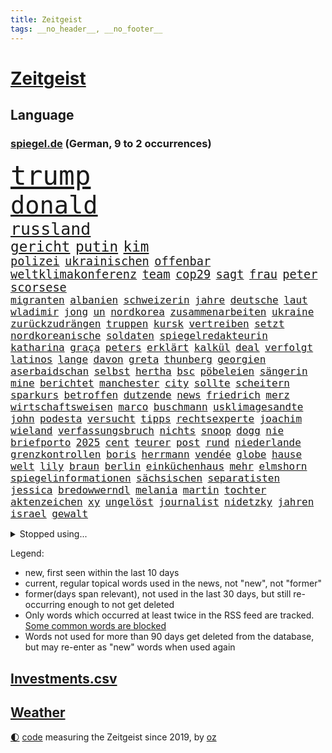 ```yaml
---
title: Zeitgeist
tags: __no_header__, __no_footer__
---
```


# [Zeitgeist](https://oliz.io/zeitgeist/)

## Language

<h3><a href="https://www.spiegel.de" target="_blank">spiegel.de</a> (German, 9 to 2 occurrences)</h3>
<p style="font-family:monospace">
<span style="font-size:32pt"><a href="news_links.html#trump" class="current">trump</a></span>
<br>
<span style="font-size:29pt"><a href="news_links.html#donald" class="current">donald</a></span>
<br>
<span style="font-size:20pt"><a href="news_links.html#russland" class="current">russland</a></span>
<br>
<span style="font-size:17pt"><a href="news_links.html#gericht" class="current">gericht</a></span>
<span style="font-size:17pt"><a href="news_links.html#putin" class="current">putin</a></span>
<span style="font-size:17pt"><a href="news_links.html#kim" class="current">kim</a></span>
<br>
<span style="font-size:14pt"><a href="news_links.html#polizei" class="current">polizei</a></span>
<span style="font-size:14pt"><a href="news_links.html#ukrainischen" class="current">ukrainischen</a></span>
<span style="font-size:14pt"><a href="news_links.html#offenbar" class="current">offenbar</a></span>
<span style="font-size:14pt"><a href="news_links.html#weltklimakonferenz" class="current">weltklimakonferenz</a></span>
<span style="font-size:14pt"><a href="news_links.html#team" class="current">team</a></span>
<span style="font-size:14pt"><a href="news_links.html#cop29" class="new">cop29</a></span>
<span style="font-size:14pt"><a href="news_links.html#sagt" class="current">sagt</a></span>
<span style="font-size:14pt"><a href="news_links.html#frau" class="current">frau</a></span>
<span style="font-size:14pt"><a href="news_links.html#peter" class="current">peter</a></span>
<span style="font-size:14pt"><a href="news_links.html#scorsese" class="new">scorsese</a></span>
<br>
<span style="font-size:12pt"><a href="news_links.html#migranten" class="current">migranten</a></span>
<span style="font-size:12pt"><a href="news_links.html#albanien" class="current">albanien</a></span>
<span style="font-size:12pt"><a href="news_links.html#schweizerin" class="current">schweizerin</a></span>
<span style="font-size:12pt"><a href="news_links.html#jahre" class="current">jahre</a></span>
<span style="font-size:12pt"><a href="news_links.html#deutsche" class="current">deutsche</a></span>
<span style="font-size:12pt"><a href="news_links.html#laut" class="current">laut</a></span>
<span style="font-size:12pt"><a href="news_links.html#wladimir" class="current">wladimir</a></span>
<span style="font-size:12pt"><a href="news_links.html#jong" class="current">jong</a></span>
<span style="font-size:12pt"><a href="news_links.html#un" class="current">un</a></span>
<span style="font-size:12pt"><a href="news_links.html#nordkorea" class="current">nordkorea</a></span>
<span style="font-size:12pt"><a href="news_links.html#zusammenarbeiten" class="current">zusammenarbeiten</a></span>
<span style="font-size:12pt"><a href="news_links.html#ukraine" class="current">ukraine</a></span>
<span style="font-size:12pt"><a href="news_links.html#zurückzudrängen" class="current">zurückzudrängen</a></span>
<span style="font-size:12pt"><a href="news_links.html#truppen" class="current">truppen</a></span>
<span style="font-size:12pt"><a href="news_links.html#kursk" class="current">kursk</a></span>
<span style="font-size:12pt"><a href="news_links.html#vertreiben" class="current">vertreiben</a></span>
<span style="font-size:12pt"><a href="news_links.html#setzt" class="current">setzt</a></span>
<span style="font-size:12pt"><a href="news_links.html#nordkoreanische" class="current">nordkoreanische</a></span>
<span style="font-size:12pt"><a href="news_links.html#soldaten" class="current">soldaten</a></span>
<span style="font-size:12pt"><a href="news_links.html#spiegelredakteurin" class="current">spiegelredakteurin</a></span>
<span style="font-size:12pt"><a href="news_links.html#katharina" class="current">katharina</a></span>
<span style="font-size:12pt"><a href="news_links.html#graça" class="new">graça</a></span>
<span style="font-size:12pt"><a href="news_links.html#peters" class="new">peters</a></span>
<span style="font-size:12pt"><a href="news_links.html#erklärt" class="current">erklärt</a></span>
<span style="font-size:12pt"><a href="news_links.html#kalkül" class="current">kalkül</a></span>
<span style="font-size:12pt"><a href="news_links.html#deal" class="current">deal</a></span>
<span style="font-size:12pt"><a href="news_links.html#verfolgt" class="current">verfolgt</a></span>
<span style="font-size:12pt"><a href="news_links.html#latinos" class="current">latinos</a></span>
<span style="font-size:12pt"><a href="news_links.html#lange" class="current">lange</a></span>
<span style="font-size:12pt"><a href="news_links.html#davon" class="current">davon</a></span>
<span style="font-size:12pt"><a href="news_links.html#greta" class="current">greta</a></span>
<span style="font-size:12pt"><a href="news_links.html#thunberg" class="current">thunberg</a></span>
<span style="font-size:12pt"><a href="news_links.html#georgien" class="current">georgien</a></span>
<span style="font-size:12pt"><a href="news_links.html#aserbaidschan" class="current">aserbaidschan</a></span>
<span style="font-size:12pt"><a href="news_links.html#selbst" class="current">selbst</a></span>
<span style="font-size:12pt"><a href="news_links.html#hertha" class="current">hertha</a></span>
<span style="font-size:12pt"><a href="news_links.html#bsc" class="current">bsc</a></span>
<span style="font-size:12pt"><a href="news_links.html#pöbeleien" class="current">pöbeleien</a></span>
<span style="font-size:12pt"><a href="news_links.html#sängerin" class="current">sängerin</a></span>
<span style="font-size:12pt"><a href="news_links.html#mine" class="current">mine</a></span>
<span style="font-size:12pt"><a href="news_links.html#berichtet" class="current">berichtet</a></span>
<span style="font-size:12pt"><a href="news_links.html#manchester" class="current">manchester</a></span>
<span style="font-size:12pt"><a href="news_links.html#city" class="current">city</a></span>
<span style="font-size:12pt"><a href="news_links.html#sollte" class="current">sollte</a></span>
<span style="font-size:12pt"><a href="news_links.html#scheitern" class="current">scheitern</a></span>
<span style="font-size:12pt"><a href="news_links.html#sparkurs" class="current">sparkurs</a></span>
<span style="font-size:12pt"><a href="news_links.html#betroffen" class="current">betroffen</a></span>
<span style="font-size:12pt"><a href="news_links.html#dutzende" class="current">dutzende</a></span>
<span style="font-size:12pt"><a href="news_links.html#news" class="current">news</a></span>
<span style="font-size:12pt"><a href="news_links.html#friedrich" class="current">friedrich</a></span>
<span style="font-size:12pt"><a href="news_links.html#merz" class="current">merz</a></span>
<span style="font-size:12pt"><a href="news_links.html#wirtschaftsweisen" class="new">wirtschaftsweisen</a></span>
<span style="font-size:12pt"><a href="news_links.html#marco" class="current">marco</a></span>
<span style="font-size:12pt"><a href="news_links.html#buschmann" class="current">buschmann</a></span>
<span style="font-size:12pt"><a href="news_links.html#usklimagesandte" class="new">usklimagesandte</a></span>
<span style="font-size:12pt"><a href="news_links.html#john" class="current">john</a></span>
<span style="font-size:12pt"><a href="news_links.html#podesta" class="new">podesta</a></span>
<span style="font-size:12pt"><a href="news_links.html#versucht" class="current">versucht</a></span>
<span style="font-size:12pt"><a href="news_links.html#tipps" class="current">tipps</a></span>
<span style="font-size:12pt"><a href="news_links.html#rechtsexperte" class="new">rechtsexperte</a></span>
<span style="font-size:12pt"><a href="news_links.html#joachim" class="current">joachim</a></span>
<span style="font-size:12pt"><a href="news_links.html#wieland" class="new">wieland</a></span>
<span style="font-size:12pt"><a href="news_links.html#verfassungsbruch" class="new">verfassungsbruch</a></span>
<span style="font-size:12pt"><a href="news_links.html#nichts" class="current">nichts</a></span>
<span style="font-size:12pt"><a href="news_links.html#snoop" class="new">snoop</a></span>
<span style="font-size:12pt"><a href="news_links.html#dogg" class="new">dogg</a></span>
<span style="font-size:12pt"><a href="news_links.html#nie" class="current">nie</a></span>
<span style="font-size:12pt"><a href="news_links.html#briefporto" class="new">briefporto</a></span>
<span style="font-size:12pt"><a href="news_links.html#2025" class="current">2025</a></span>
<span style="font-size:12pt"><a href="news_links.html#cent" class="current">cent</a></span>
<span style="font-size:12pt"><a href="news_links.html#teurer" class="current">teurer</a></span>
<span style="font-size:12pt"><a href="news_links.html#post" class="current">post</a></span>
<span style="font-size:12pt"><a href="news_links.html#rund" class="current">rund</a></span>
<span style="font-size:12pt"><a href="news_links.html#niederlande" class="current">niederlande</a></span>
<span style="font-size:12pt"><a href="news_links.html#grenzkontrollen" class="current">grenzkontrollen</a></span>
<span style="font-size:12pt"><a href="news_links.html#boris" class="current">boris</a></span>
<span style="font-size:12pt"><a href="news_links.html#herrmann" class="new">herrmann</a></span>
<span style="font-size:12pt"><a href="news_links.html#vendée" class="new">vendée</a></span>
<span style="font-size:12pt"><a href="news_links.html#globe" class="new">globe</a></span>
<span style="font-size:12pt"><a href="news_links.html#hause" class="current">hause</a></span>
<span style="font-size:12pt"><a href="news_links.html#welt" class="current">welt</a></span>
<span style="font-size:12pt"><a href="news_links.html#lily" class="current">lily</a></span>
<span style="font-size:12pt"><a href="news_links.html#braun" class="current">braun</a></span>
<span style="font-size:12pt"><a href="news_links.html#berlin" class="current">berlin</a></span>
<span style="font-size:12pt"><a href="news_links.html#einküchenhaus" class="new">einküchenhaus</a></span>
<span style="font-size:12pt"><a href="news_links.html#mehr" class="current">mehr</a></span>
<span style="font-size:12pt"><a href="news_links.html#elmshorn" class="new">elmshorn</a></span>
<span style="font-size:12pt"><a href="news_links.html#spiegelinformationen" class="current">spiegelinformationen</a></span>
<span style="font-size:12pt"><a href="news_links.html#sächsischen" class="current">sächsischen</a></span>
<span style="font-size:12pt"><a href="news_links.html#separatisten" class="new">separatisten</a></span>
<span style="font-size:12pt"><a href="news_links.html#jessica" class="current">jessica</a></span>
<span style="font-size:12pt"><a href="news_links.html#bredowwerndl" class="new">bredowwerndl</a></span>
<span style="font-size:12pt"><a href="news_links.html#melania" class="current">melania</a></span>
<span style="font-size:12pt"><a href="news_links.html#martin" class="current">martin</a></span>
<span style="font-size:12pt"><a href="news_links.html#tochter" class="current">tochter</a></span>
<span style="font-size:12pt"><a href="news_links.html#aktenzeichen" class="new">aktenzeichen</a></span>
<span style="font-size:12pt"><a href="news_links.html#xy" class="new">xy</a></span>
<span style="font-size:12pt"><a href="news_links.html#ungelöst" class="new">ungelöst</a></span>
<span style="font-size:12pt"><a href="news_links.html#journalist" class="current">journalist</a></span>
<span style="font-size:12pt"><a href="news_links.html#nidetzky" class="new">nidetzky</a></span>
<span style="font-size:12pt"><a href="news_links.html#jahren" class="current">jahren</a></span>
<span style="font-size:12pt"><a href="news_links.html#israel" class="current">israel</a></span>
<span style="font-size:12pt"><a href="news_links.html#gewalt" class="current">gewalt</a></span>
</p>
<details>
<summary>Stopped using...</summary>
<p class="former" style="font-size:12pt">
normal(1482) bereich(1481) trat(1481) verstorbenen(1481) analyse(1480) bundesamt(1480) kriminellen(1480) verschiedene(1480) smartphone(1478) entdeckung(1477) präsentieren(1477) behörde(1476) jedem(1476) juden(1476) rassistisch(1476) versuchten(1476) wünschen(1476) österreichs(1476) digitalisierung(1475) geschlagen(1475) wichtigste(1475) blieben(1474) solidarität(1474) tobt(1474) verschiebt(1474) 65(1473) bremer(1473) keller(1473) prüfung(1473) weitgehend(1473) zeichnet(1473) and(1472) aufgerufen(1472) bedenken(1472) forderte(1472) guter(1472) bestimmt(1471) fußballprofi(1471) verbindung(1471) erlassen(1470) zuständige(1470) börse(1469) problemen(1469) stattfinden(1469) vorjahr(1469) wiederholt(1469) rand(1468) handelt(1467) hintergrund(1467) lügen(1467) stärke(1467) verhindert(1467) beinahe(1466) beiträge(1466) fortgesetzt(1466) hotels(1466) leitet(1466) springt(1466) ebenso(1465) ermittlern(1465) manuel(1465) runde(1465) still(1465) debatten(1464) verbindet(1464) 2030(1463) 32(1463) abgehört(1463) rollen(1462) belegen(1461) erfüllt(1461) lücke(1461) mercedes(1461) verkaufen(1461) näher(1459) distanz(1458) holocaust(1458) offenbart(1455) pkw(1455) enge(1454) tiefen(1453) spitzenreiter(1452) öffentliche(1449) umgeht(1448) landet(1446) karten(1445) favorit(1443) zeigten(1436) geblieben(1435) überfordert(1428) palästinenser(1423) farbe(1421) verdoppelt(1421) westliche(1365) lehrerin(1352) politikern(1313) übrig(1286) fußballnationalmannschaft(1270) jahresende(1235) drohende(1234) zerstörte(1213) zugestimmt(1197) insbesondere(1194) erfolgreichste(1180) entlastung(1172) befürwortet(1164) erkrankte(1162) übertragen(1160) jahrzehnt(1157) realität(1148) angestellten(1147) king(1144) fifa(1140) straftaten(1116) eingeführt(1113) spezielle(1110) rauswurf(1108) ruhestand(1105) militärischen(1069) akw(1059) kiews(1056) verabschieden(1048) ärztin(1048) propaganda(1029) genehmigt(1025) krim(1021) desto(1017) spaltung(1005) betreibt(980) versagen(972) gestärkt(965) wiederaufbau(941) beben(938) nationalelf(933) 48(927) großmutter(912) umstände(908) harter(894) unterliegt(894) westjordanland(894) unterlag(893) exuspräsident(890) weltverband(885) verklagen(881) andrew(868) grün(858) zuwanderung(857) erntet(854) älter(854) finde(853) geste(842) weitergehen(840) stören(832) globalen(824) notruf(811) raten(802) 63(793) begrenzen(793) stephan(786) talkshow(778) ereignet(776) feierten(769) fortschritt(769) vaters(759) angreifen(753) hit(749) sauber(747) staatsanwalt(747) erfüllen(739) großeinsatz(739) rückstand(734) schwarzer(734) beantragen(721) äußerung(718) tabu(709) staates(703) wechselte(697) airbus(690) anscheinend(690) strafanzeige(690) wein(688) verschafft(680) muster(679) hinnehmen(676) rüstet(661) ansicht(657) perspektive(652) gedenken(651) miete(645) zwingt(643) initiative(640) fahrbahn(638) islamistischen(638) verdächtigt(638) berge(632) niederländischen(630) kleinere(625) karin(620) vermeintliche(620) 150000(619) brauche(614) 2007(610) alonso(610) instituts(610) gedanken(607) optionen(585) geschehen(582) kippen(581) denkmal(578) geflüchtet(577) genaue(576) wohnen(574) deutlicher(560) fußballverband(557) durchgesetzt(552) luxus(550) jagen(547) forscherin(543) katrin(535) protestierten(524) fossile(523) kopenhagen(509) einbestellt(505) wirtschaftlich(505) moschee(497) ralf(493) überlegen(486) langjährigen(485) lebend(483) fußballem(480) weisen(476) ärmelkanal(476) pass(475) flieger(473) hunde(467) arbeitslosen(465) aufgrund(465) staus(463) palästinensische(457) nächster(452) psyche(449) entstand(446) kindesmissbrauch(445) torwart(441) ausnahmezustand(438) innere(437) wirbel(436) digitalen(432) asylsuchende(430) drehte(430) prägen(429) xabi(429) amerikanischen(424) flüsse(422) bbc(421) momente(420) verfolgung(419) umgehend(414) trinken(413) verfahrens(408) chile(405) archäologen(403) rotes(401) sicherheitslage(401) harsche(399) 76(396) gearbeitet(393) berüchtigte(392) isst(392) verliebt(391) weinen(390) sanitäter(388) gedächtnis(383) demos(381) zusammengestoßen(381) 22jährige(380) veröffentlichung(379) bahnsteig(378) vierjährige(378) kritischen(374) bestätigte(368) angegangen(365) hamasangriff(365) kilometern(365) betonte(363) 1990(357) tipp(357) flugverkehr(355) generalstaatsanwaltschaft(355) jüdinnen(352) abfall(347) usschauspieler(347) kulturszene(343) friedlich(339) hamasmassaker(339) bundeskartellamt(334) beendete(333) geschenkt(330) anstehenden(329) psychologe(328) ryan(326) chan(325) ließe(325) bundestagswahl(323) demnächst(319) junis(319) notfall(318) ausgleich(317) weiblich(317) wahre(313) erinnerung(307) oslo(307) immunität(303) ostdeutsche(302) luxemburg(301) vorsitz(300) to(298) kinderpornografie(291) abermals(288) rutscht(287) ordentlich(285) format(281) gesundheitszustand(281) langes(279) badenwürttembergischen(278) meere(276) minus(276) musikerin(273) sony(271) boykottiert(270) elton(268) haag(268) girls(264) potsdamer(264) original(263) rechtens(261) vergewaltigungen(261) besetztes(259) nationalsozialismus(256) populisten(251) innerlich(250) auslösen(249) hing(249) lebenswerk(249) solches(249) fahndet(248) gäbe(246) garweg(245) lösten(245) mount(245) jahrestag(240) glimpflich(239) auslöser(236) eukommissionspräsidentin(236) supermärkte(236) meistertitel(235) pferde(235) verlorene(235) rihanna(234) north(233) seltsamen(233) urteilte(232) agenda(231) spitzen(231) gewalttat(230) blutbad(229) datenschützer(229) stewart(229) 1982(227) kitchen(227) beruflich(225) aufgearbeitet(224) drohe(224) operationen(222) kippte(221) philosophie(221) obergrenze(220) abgrund(218) langweilig(216) westdeutschland(215) dürfe(214) tvduell(213) widmet(213) kriegsführung(210) laufende(209) überfahrt(209) brachen(207) matchwinner(206) einbruch(205) riskante(205) space(205) afdabgeordneter(204) grundlegende(204) israelgazakonflikt(204) übergriffen(204) bekannter(203) hirnforschung(203) unseres(203) statistische(202) schriftstellerin(200) faktencheck(198) getreten(198) fünfjähriger(197) vehement(197) ehrenpräsident(195) objekt(195) transportiert(195) ungarischen(195) einheimische(194) denkbar(192) techniken(191) brände(190) akteure(188) blue(188) etappe(188) zivilgesellschaft(188) event(187) relativ(187) weber(186) prämien(185) kapazität(184) zuwachs(184) 74jährigen(183) beleidigung(183) jahrhunderts(183) aufhebung(181) wahlheimat(181) ablauf(180) angelegte(180) diplomatischen(180) dschihadisten(179) gezielten(178) regelung(178) kontrollen(177) nadal(177) rapstar(175) chemotherapie(174) einbrecher(174) virologe(174) erlebten(173) nachspiel(173) opas(173) stephen(173) attentats(171) gekippt(171) abgeschaltet(168) bundeskabinett(168) jubelten(167) begrenzten(166) champagner(166) impfstoffe(164) klo(164) vermitteln(164) dänische(163) jenna(162) magischen(162) verleumdung(162) lebenserwartung(161) flop(160) mitgefühl(160) reiz(160) schwamm(160) spitzenkandidatin(160) ausbreitung(159) blutigen(159) enkel(159) erprobung(158) reul(158) beachtliche(157) 39jährige(156) beschließen(156) entzündet(156) gefährliches(156) m(156) brutalen(155) s(154) schütze(154) südamerika(154) verbrenneraus(154) deepmind(153) unterzeichnet(153) geist(152) absagen(151) eras(151) wichtigster(151) 66(150) einsatzkräften(150) hilton(150) linearen(150) ameisen(149) angebracht(149) blunt(149) reynolds(149) umständen(148) vorgeschichte(147) safe(146) veronika(146) abwehrspieler(145) evakuierungen(145) beruhigt(144) steuereinnahmen(144) wählte(144) exmanager(142) normaler(142) pochen(142) bewegende(141) feuerwerkskörper(141) buchtipp(140) kollegin(140) kurswechsel(140) münchens(140) reichsbürgergruppe(140) sonja(140) anfangs(139) herum(139) nrwinnenminister(139) tourist(139) fitness(138) gemeint(138) neunzigerjahre(138) symbolischen(138) führer(137) beeindrucken(136) unterstellt(136) blauen(135) diejenigen(135) ermordeten(134) cockpit(133) marktplatz(133) sportart(133) faktor(132) franken(132) halyna(132) hutchins(132) royal(132) ausgebuht(131) ceos(131) fassung(131) koma(131) kriegsgebiet(131) lauterbachs(131) schwächer(129) gebissen(128) heimgesucht(128) magie(128) gelitten(127) komitee(126) ohr(126) tragische(126) zuerst(126) atem(125) behält(125) verfeindeten(125) 106(124) bundeskriminalamt(124) dame(124) grünenabgeordnete(124) rex(124) talent(124) tyrannosaurus(124) diesel(123) einzelhandel(123) interaktiven(123) naomi(123) nostalgie(122) abgerissen(121) fahrlässig(121) gewaltfreie(121) einzelheiten(120) kanzlei(119) coco(118) dingen(118) popsängerin(117) verreisen(117) banker(116) friedensgespräche(115) kümmern(115) mob(115) bände(114) erfinden(114) fachkräften(114) glaubwürdig(114) performance(114) beziehen(113) miriam(113) seenotrettung(113) tödliches(113) zimmer(113) eustrafzölle(112) fußballtransfers(112) geschehnisse(112) häufigsten(112) kalt(112) 88(111) gewählte(111) neuartigen(111) geklappt(110) usmilitär(110) griechischer(109) krankenwagen(109) anhalten(108) bestellungen(108) d(108) erfolglos(108) gezeugt(108) verfehlt(108) erkunden(107) fachmann(107) hauptverdächtiger(107) kremlkritiker(107) scheuen(107) indianapolis(106) 30jährige(105) hamaskommandeur(105) geschleppt(104) hausmittel(104) k(104) alltags(103) flüssigkeit(103) funktionen(103) hisbollahmiliz(103) matthäus(103) chipfabrik(102) geltenden(102) tirol(102) oberfläche(101) schmerzhafte(101) tvdebatte(101) weltpremiere(101) rechtfertigt(100) inlandsgeheimdienst(99) klamroth(99) zivilbevölkerung(99) flughafens(98) windgeschwindigkeiten(98) zutiefst(98) masoud(97) neulinge(97) pezeshkian(97) bann(96) clips(96) exnationalspieler(96) innenstadt(96) engere(95) erzeugen(95) reste(95) viereinhalb(95) brutalität(94) jackman(94) turnen(94) coldplay(93) demiral(93) merih(93) out(93) wolfsgruß(93) tarifverhandlungen(92) verbrennungen(92) ardprogramm(91) datenschützern(91) eigentliche(91) erpressung(91) gauland(91) gelbes(91) gewütet(91) probe(91) prämie(91) sicherheitsmitarbeiter(91) übersehen(91) impfstoff(90) merkt(90) niedrigere(90) weltmeisterin(90) a1(89) esa(89) geheuer(89) grandslamtitel(89) israelhass(89) magazins(89) momentan(89) ortstermin(89) überfiel(89) mocromafia(88) zauberte(88) außenpolitiker(87) bahnübergang(87) oberfranken(87) rust(87) brauchte(86) messerstichen(86) sofortigen(86) verstopfte(86) willi(86) auffallend(85) bundeskanzlerin(85) funktion(85) ices(85) moderat(85) moderiert(85) note(85) tattoo(85) tatwaffe(85) akademie(84) bless(84) butler(84) empfänger(84) ermorden(84) god(84) innerparteilicher(84) legitim(84) vermächtnis(84) ablaufen(83) ahmed(83) austausch(83) beigesetzt(83) fanmeile(83) gottes(83) kunstrasen(83) luftschläge(83) yoga(83) ermordete(82) erwärmung(82) 77jährige(81) beschäftigung(81) goldmedaille(81) kinderbetreuung(81) unbeschrankten(81) widmete(81) freundschaften(80) hüten(80) rechtsextremistischen(80) ron(80) 1971(79) gemäßigt(79) gewaltbereitschaft(79) mitt(79) romney(79) sechzigerjahre(79) bandkollege(78) hügel(78) identifikation(78) montage(78) dagmar(77) forscherteam(77) gesprächs(77) hingelegt(77) manzel(77) skateboard(77) sprachrohr(77) söldnertums(77) arbeitskräften(76) einstigen(76) längerer(76) saale(76) zukommen(76) homophoben(75) pakt(75) pflegen(75) schmackhafte(75) bandidos(74) body(74) metin(74) nordkoreaner(74) hauptquartier(73) neuköllns(73) statistisches(73) autobombe(72) beispiellos(72) drohnenattacke(72) eingeführte(72) element(72) elsass(72) emailadresse(72) jahresgehalt(72) orban(72) reichlich(72) spendengelder(72) ableger(71) heißluftballon(71) raubte(71) reformierte(71) sozialistische(71) stegner(71) thesen(71) unbesetzt(71) vorgesorgt(71) zuneigung(71) zwiespalt(71) annehmen(70) bodenständiger(70) bundesgericht(70) davis(70) hamasterroristen(70) quere(70) debütalbum(69) group(69) merlot(69) mysteriös(69) politskandale(69) reinhold(69) bodyshaming(68) gepflogenheiten(68) gezielte(68) träumte(68) verhaltens(68) verlusten(68) gefangenenaustausch(67) meeresschutz(67) seziert(67) sperrt(67) status(67) streitfragen(67) wirren(67) übelkeit(67) bewies(66) fischen(66) rügt(66) schlimmeres(66) wettkämpfe(66) computerbrille(65) schwesig(65) viren(65) wahrgenommen(65) walz(65) wetters(65) antiregierungsprotesten(64) ausgebildeten(64) friedensnobelpreis(64) harmlose(64) schnäppchen(64) unübersichtlich(64) verbrauchen(64) verpasste(64) würdigte(64) azubistellen(63) drauf(63) jackie(63) neffe(63) neutrale(63) standard(63) thore(63) verweis(63) finalen(62) gegenschlägen(62) charts(61) dienstleistungen(61) geschockt(61) grassiert(61) kinofilm(61) löscharbeiten(61) selbstständig(61) terrors(61) vergangen(61) verlass(61) wahlbetrug(61) anstrengung(60) asylbewerbern(60) chemnitz(60) doof(60) dschihadismus(60) gebiets(60) haustier(60) jüngster(60) militärpräsenz(60) mitreisenden(60) organisationen(60) palästinensischer(60) querdenker(60) schlammlawinen(60) sexistisch(60) straßenschlachten(60) traumjob(60) usamerikanern(60) übernahm(60) anzuschauen(59) busunfall(59) fußgängerzonen(59) konventionen(59) prangern(59) versenkt(59) verursachen(59) blauhelmsoldaten(58) exrafterroristen(58) israelirankonflikt(58) vorlesen(58) blinde(57) hilfsleistungen(57) straßenzüge(57) szenario(57) uswissenschaftler(57) vizepräsidentschaftskandidaten(57) wurf(57) burkhard(56) entsorgung(56) hergestellt(56) auswanderer(55) fdpfraktionschef(55) preisträgerin(55) präsidiums(55) begibt(54) blinden(54) folterstaat(54) fotograf(54) sahen(54) bilderbücher(53) risse(53) römisches(53) cbs(52) heißesten(52) intelchipfabrik(52) dosen(51) harren(51) naturkatastrophe(51) vergewaltigungsvorwürfen(51) verstand(51) werbespot(51) zahnbürsten(51) 350000(50) export(50) peinliche(50) profiteure(50) umfassend(50) äh(50) acker(49) entziehen(49) erschafft(49) gewaltbereit(49) twitternachfolger(49) verrückter(49) 89(48) beispiellose(48) irreguläre(48) offenbarung(48) riskanten(48) trügerisch(48) finanzwelt(47) gendergerechte(47) gier(47) ineinander(47) simples(47) grabkammer(46) parteifreund(46) selbstbewussten(46) wahlkampagne(46) wiederbelebt(46) kleinkind(45) wirbelt(45) geweigert(44) gewisse(44) langsamer(44) rechtswidrig(44) erfuhren(43) instrumentalisiert(43) neuheiten(43) systeme(43) aufgewertet(42) oktoberfest(42) zweites(42) brennend(41) erreger(41) hastig(41) kairo(41) kaution(41) liebhaber(41) repressionen(41) zusammentun(41) brandy(40) branntwein(40) carolin(40) lokführer(40) player(40) felder(39) hailie(39) inneren(39) tierchen(39) unschädlich(39) wiesn(39) zurücknehmen(39) besatzungsmitglieder(38) podcasts(38) ulreich(38) werkzeug(38) wäsche(38) dopingsperre(37) hochburg(37) konsequenz(37) marmoush(37) neustadt(37) vušković(37) 47jährige(36) met(36) netze(36) notwendig(36) pferderennen(36) poetische(36) überfüllten(36) fahndung(35) fehlendes(35) friedenstruppen(35) hamann(35) jauch(35) nationalratswahl(35) quallen(35) spö(35) verunglückten(35) gerichtshofs(34) millionenpublikum(34) ukrainenews(34) eberl(33) kabel(33) kleinstpartei(33) polizeiauto(33) ramstein(33) wahrhaben(33) befunden(32) carearbeit(32) dunkle(32) durchgewunken(32) kahlschlag(32) kopie(32) leidtragende(32) mutigen(32) berichteten(31) cochefin(31) einkaufen(31) gescheiterten(31) auslandsreise(30) diplomatie(30) exrafterrorist(30) modern(30) schwachstelle(30) shootingstar(30) sotschi(30) storm(30) vorstellbar(30) werksschließungen(30) übertölpeln(30) bescheiden(29) eindämmen(29) logisch(29) nasser(29) schlüssel(29) stunts(29) uss(29) bemerkung(28) brandattacke(28) ehrenamt(28) essverhalten(28) goldmedaillen(28) nachgehen(28) pierre(28) tropischen(28) beate(27) brantner(27) exprofis(27) geliebten(27) parlamentarische(27) wesentlich(27) antisemitisch(26) einkommens(26) fluchtministerin(26) infiziert(26) konzertkarten(26) niedrige(26) polizeigewerkschaft(26) rioja(26) sicherheitskonferenz(26) sozialpädagogin(26) begeisterte(25) chemie(25) krefeld(25) übergibt(25) fabriken(24) grausame(24) nathalie(24) pc(24) philippinische(24) rocker(24) schwerverbrecher(24) schwieriges(24) irgendwie(23) na(23) tiktokstar(23) viralen(23) aston(22) coronazeit(22) kräftemessen(22) musikvideo(22) nachlesen(22) rockstar(22) ufer(22) unbeeindruckt(22) vorführung(22) zusammenpasst(22) ökologische(22) judenhass(21) visionen(21) voigt(21) österreichwahl(21) aggressor(20) brennbarer(20) bestand(19) erich(19) genitalverstümmelung(19) hauchdünn(19) kolonialismus(19) reale(19) ammoniumnitrat(18) autofahrern(18) euweit(18) gray(18) kolonialisten(18) ladung(18) monats(18) mossad(18) offenheit(18) ruby(18) sue(18) verbotenen(18) zeitz(18) beschwört(17) bomber(17) marketing(17) misere(17) niedergang(17) pagerattacke(17) plakat(17) polizeibeamten(17) widersprach(17) abzuwehren(16) chipfabriken(16) grünheide(16) kolonie(16) rauchfrei(16) schularick(16) 58jährige(15) 74jähriger(15) dokumentierte(15) fortuna(15) neuseeländischen(15) christliche(14) flügeln(14) kitastreik(14) strafbefehl(14) tornados(14) tüfteln(14) 43jährige(13) asylanträge(13) fernsehpreis(13) fische(13) gegensätze(13) ignorierte(13) landstrich(13) photographer(13) sally(13) volkswagens(13) year(13) brett(12) demis(12) erzbischof(12) garfield(12) klimaaktivistin(12) kopfgeld(12) memoiren(12) plaudert(12) tanzt(12) detonationen(11) everest(11) sportdirektor(11) stellungen(11) zeitgeist(11)
</p>
</details>
<p>Legend:
<ul>
<li><span class="new">new</span>, first seen within the last 10 days</li>
<li><span class="current">current</span>, regular topical words used in the news, not "new", not "former"</li>
<li><span class="former">former(days span relevant)</span>, not used in the last 30 days, but still re-occurring enough to not get deleted</li>
<li>Only words which occurred at least twice in the RSS feed are tracked. <a href="language/filters.py">Some common words are blocked</a></li>
<li>Words not used for more than 90 days get deleted from the database, but may re-enter as "new" words when used again</li>
</ul>
</p>

## [Investments](investments.html)[.csv](investments.csv)

## [Weather](weather.html)

<footer>
<a href="javascript:toggleTheme()" class="nav">🌓</a>
<a href="https://github.com/ooz/zeitgeist">code</a> measuring the Zeitgeist since 2019, by <a href="https://oliz.io">oz</a>
</footer>
